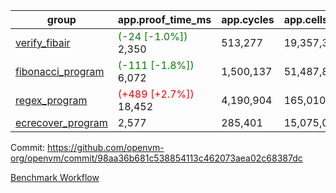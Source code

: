 | group | app.proof_time_ms | app.cycles | app.cells_used | leaf.proof_time_ms | leaf.cycles | leaf.cells_used |
| -- | -- | -- | -- | -- | -- | -- |
| [verify_fibair](https://github.com/openvm-org/openvm/blob/benchmark-results/benchmarks-pr/1270/verify_fibair-98aa36b681c538854113c462073aea02c68387dc.md) |<span style='color: green'>(-24 [-1.0%])</span> 2,350 |  513,277 |  19,357,362 |- | - | - |
| [fibonacci_program](https://github.com/openvm-org/openvm/blob/benchmark-results/benchmarks-pr/1270/fibonacci-98aa36b681c538854113c462073aea02c68387dc.md) |<span style='color: green'>(-111 [-1.8%])</span> 6,072 |  1,500,137 |  51,487,838 |- | - | - |
| [regex_program](https://github.com/openvm-org/openvm/blob/benchmark-results/benchmarks-pr/1270/regex-98aa36b681c538854113c462073aea02c68387dc.md) |<span style='color: red'>(+489 [+2.7%])</span> 18,452 |  4,190,904 |  165,010,909 |- | - | - |
| [ecrecover_program](https://github.com/openvm-org/openvm/blob/benchmark-results/benchmarks-pr/1270/ecrecover-98aa36b681c538854113c462073aea02c68387dc.md) | 2,577 |  285,401 |  15,075,033 |- | - | - |


Commit: https://github.com/openvm-org/openvm/commit/98aa36b681c538854113c462073aea02c68387dc

[Benchmark Workflow](https://github.com/openvm-org/openvm/actions/runs/12938149585)
